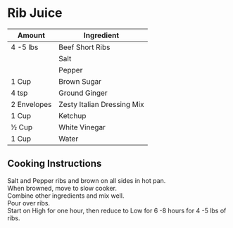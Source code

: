 # Rib Juice  
  
|Amount|Ingredient|  
|----|----|  
4 -5 lbs | Beef Short Ribs |   
|| Salt  
|| Pepper  
1 Cup | Brown Sugar  
4 tsp | Ground Ginger  
2 Envelopes | Zesty Italian Dressing Mix  
1 Cup | Ketchup  
½ Cup | White Vinegar  
1 Cup | Water  
  
## Cooking Instructions  
Salt and Pepper ribs and brown on all sides in hot pan.  
When browned, move to slow cooker.  
Combine other ingredients and mix well.  
Pour over ribs.  
Start on High for one hour, then reduce to Low for 6 -8 hours for 4 -5 lbs of ribs.  
  